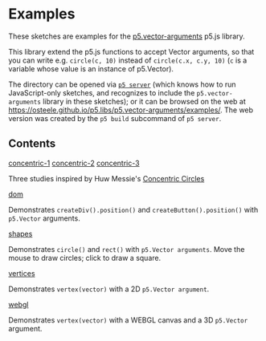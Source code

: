 # Examples

These sketches are examples for the [p5.vector-arguments](https://osteele.github.io/p5.libs/p5.vector-arguments/) p5.js library.

This library extend the p5.js functions to accept Vector arguments, so that you
can write e.g. `circle(c, 10)` instead of `circle(c.x, c.y, 10)` (`c` is a
variable whose value is an instance of p5.Vector).

The directory can be opened via [`p5
server`](https://osteele.github.io/p5-server/) (which knows how to run
JavaScript-only sketches, and recognizes to include the `p5.vector-arguments`
library in these sketches); or it can be browsed on the web at
<https://osteele.github.io/p5.libs/p5.vector-arguments/examples/>. The web
version was created by the `p5 build` subcommand of `p5 server`.

## Contents

[concentric-1](./concentric-1/)
[concentric-2](./concentric-2/)
[concentric-3](./concentric-3/)

Three studies inspired by Huw Messie's [Concentric Circles](https://huwmessie.com/2019/12/16/stitching-intricate/)

[dom](./dom/)

Demonstrates `createDiv().position()`  and `createButton().position()` with
`p5.Vector` arguments.

[shapes](./shapes/)

Demonstrates `circle()` and `rect()` with `p5.Vector arguments`. Move the mouse
to draw circles; click to draw a square.

[vertices](./vertices/)

Demonstrates `vertex(vector)` with a 2D `p5.Vector argument`.

[webgl](./webgl/)

Demonstrates `vertex(vector)` with a WEBGL canvas and a 3D `p5.Vector` argument.
